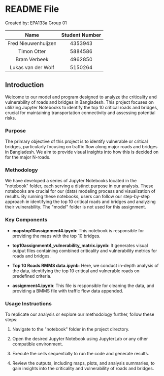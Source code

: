 # README File

Created by: EPA133a Group 01

|         Name          | Student Number |
| :-------------------: | :------------: |
| Fred Nieuwenhuijzen  |     4353943    |
| Timon Otter           |     5884586    |
| Bram Verbeek          |     4962850    |
| Lukas van der Wolf    |     5150264    |

## Introduction

Welcome to our model and program designed to analyze the criticality and vulnerability of roads and bridges in Bangladesh. 
This project focuses on utilizing Jupyter Notebooks to identify the top 10 critical roads and bridges, 
crucial for maintaining transportation connectivity and assessing potential risks.

### Purpose

The primary objective of this project is to identify vulnerable or critical bridges, 
particularly focusing on traffic flow along major roads and bridges in Bangladesh. 
We aim to provide visual insights into how this is decided on for the major N-roads.

### Methodology

We have developed a series of Jupyter Notebooks located in the "notebook" folder, each serving a distinct purpose in our analysis. These notebooks are crucial for our (data) modeling process and visualization of results. By running these notebooks, users can follow our step-by-step approach in identifying the top 10 critical roads and bridges and analyzing their vulnerability.
The "model" folder is not used for this assignment.

### Key Components

- **mapstop10assignment4.ipynb**: This notebook is responsible for providing the maps with the top 10 bridges.

- **top10assignment4_vulnerability_matrix.ipynb**: It generates visual output files containing combined criticality and vulnerability metrics for roads and bridges.

- **Top 10 Roads RMMS data.ipynb**: Here, we conduct in-depth analysis of the data, identifying the top 10 critical and vulnerable roads on predefined criteria. 

- **assignment4.ipynb**: This file is responsible for cleaning the data, and providing a BMMS file with traffic flow data appended.

### Usage Instructions

To replicate our analysis or explore our methodology further, follow these steps:

1. Navigate to the "notebook" folder in the project directory.

2. Open the desired Jupyter Notebook using JupyterLab or any other compatible environment.

3. Execute the cells sequentially to run the code and generate results.

4. Review the outputs, including maps, plots, and analysis summaries, to gain insights into the criticality and vulnerability of roads and bridges.


